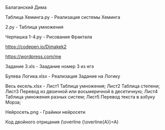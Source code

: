 Балаганский Дима

Таблица Хеминга.py - Реализация системы Хеминга

2.py - Таблица умножения

Черпашка 1-4.py - Рисования Фрактала

https://codepen.io/Dimakek2

https://wordpress.com/me

Задание 3.xls - Заадание номер 3 из егэ

Булева Логика.xlsx - Реализация Задание на Логику

Весь ексель.xlsx - Лист1 Таблица умножения; Лист2 Таблица степени; Лист3 Перевод из двоичной или восьмеричной в десетичную; Лист4 Таблица умножения разных систем; Лист5 Перевод текста в азбуку Морза;

Нейросеть.png -  Грайики нейросети

Код двойного отрицания (\overline {\overline{A}}=A)


